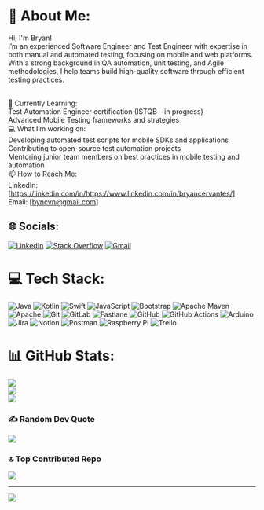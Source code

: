 # 💫 About Me:
Hi, I'm Bryan!<br>I’m an experienced Software Engineer and Test Engineer with expertise in both manual and automated testing, focusing on mobile and web platforms. With a strong background in QA automation, unit testing, and Agile methodologies, I help teams build high-quality software through efficient testing practices.<br><br>

🌱 Currently Learning:<br>Test Automation Engineer certification (ISTQB – in progress)<br>Advanced Mobile Testing frameworks and strategies<br>
💻 What I’m working on:<br>Developing automated test scripts for mobile SDKs and applications<br>Contributing to open-source test automation projects<br>Mentoring junior team members on best practices in mobile testing and automation<br>
📫 How to Reach Me:<br>LinkedIn: [https://linkedin.com/in/https://www.linkedin.com/in/bryancervantes/]<br>Email: [byncvn@gmail.com]

## 🌐 Socials:
[![LinkedIn](https://img.shields.io/badge/LinkedIn-%230077B5.svg?logo=linkedin&logoColor=white)](https://linkedin.com/in/https://www.linkedin.com/in/bryancervantes/) 
[![Stack Overflow](https://img.shields.io/badge/-Stackoverflow-FE7A16?logo=stack-overflow&logoColor=white)](https://stackoverflow.com/users/29274297) 
[![Gmail](https://img.shields.io/badge/-Gmail-red?style=flat&logo=Gmail&logoColor=white)](byncvn@gmail.com) 

# 💻 Tech Stack:
![Java](https://img.shields.io/badge/java-%23ED8B00.svg?style=for-the-badge&logo=openjdk&logoColor=white) ![Kotlin](https://img.shields.io/badge/kotlin-%237F52FF.svg?style=for-the-badge&logo=kotlin&logoColor=white) ![Swift](https://img.shields.io/badge/swift-F54A2A?style=for-the-badge&logo=swift&logoColor=white) ![JavaScript](https://img.shields.io/badge/javascript-%23323330.svg?style=for-the-badge&logo=javascript&logoColor=%23F7DF1E) ![Bootstrap](https://img.shields.io/badge/bootstrap-%238511FA.svg?style=for-the-badge&logo=bootstrap&logoColor=white) ![Apache Maven](https://img.shields.io/badge/Apache%20Maven-C71A36?style=for-the-badge&logo=Apache%20Maven&logoColor=white) ![Apache](https://img.shields.io/badge/apache-%23D42029.svg?style=for-the-badge&logo=apache&logoColor=white) ![Git](https://img.shields.io/badge/git-%23F05033.svg?style=for-the-badge&logo=git&logoColor=white) ![GitLab](https://img.shields.io/badge/gitlab-%23181717.svg?style=for-the-badge&logo=gitlab&logoColor=white) ![Fastlane](https://img.shields.io/badge/fastlane-%2382bd4e.svg?style=for-the-badge&logo=fastlane&logoColor=black) ![GitHub](https://img.shields.io/badge/github-%23121011.svg?style=for-the-badge&logo=github&logoColor=white) ![GitHub Actions](https://img.shields.io/badge/github%20actions-%232671E5.svg?style=for-the-badge&logo=githubactions&logoColor=white) ![Arduino](https://img.shields.io/badge/-Arduino-00979D?style=for-the-badge&logo=Arduino&logoColor=white) ![Jira](https://img.shields.io/badge/jira-%230A0FFF.svg?style=for-the-badge&logo=jira&logoColor=white) ![Notion](https://img.shields.io/badge/Notion-%23000000.svg?style=for-the-badge&logo=notion&logoColor=white) ![Postman](https://img.shields.io/badge/Postman-FF6C37?style=for-the-badge&logo=postman&logoColor=white) ![Raspberry Pi](https://img.shields.io/badge/-Raspberry_Pi-C51A4A?style=for-the-badge&logo=Raspberry-Pi) ![Trello](https://img.shields.io/badge/Trello-%23026AA7.svg?style=for-the-badge&logo=Trello&logoColor=white)

# 📊 GitHub Stats:
![](https://github-readme-stats.vercel.app/api?username=byncvn&theme=default&hide_border=false&include_all_commits=true&count_private=true)<br/>
![](https://github-readme-streak-stats.herokuapp.com/?user=byncvn&theme=default&hide_border=false)<br/>
![](https://github-readme-stats.vercel.app/api/top-langs/?username=byncvn&theme=default&hide_border=false&include_all_commits=true&count_private=true&layout=compact)

### ✍️ Random Dev Quote
![](https://quotes-github-readme.vercel.app/api?type=horizontal&theme=radical)

### 🔝 Top Contributed Repo
![](https://github-contributor-stats.vercel.app/api?username=byncvn&limit=5&theme=dark&combine_all_yearly_contributions=true)

---
[![](https://visitcount.itsvg.in/api?id=byncvn&icon=0&color=0)](https://visitcount.itsvg.in)

<!-- Proudly created with GPRM ( https://gprm.itsvg.in ) -->
